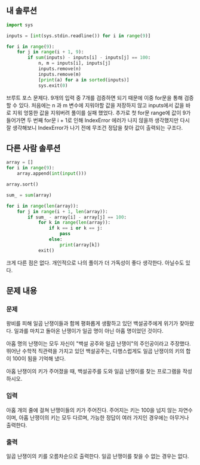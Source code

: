 ## 내 솔루션
```python
import sys

inputs = [int(sys.stdin.readline()) for i in range(9)]

for i in range(9):
    for j in range(i + 1, 9):
        if sum(inputs) - inputs[i] - inputs[j] == 100:
            n, m = inputs[i], inputs[j]
            inputs.remove(n)
            inputs.remove(m)
            [print(a) for a in sorted(inputs)]
            sys.exit(0)
```
브루트 포스 문제다. 9개의 입력 중 7개를 검증하면 되기 때문에 이중 for문을 통해 검증할 수 있다. 처음에는 n 과 m 변수에 지워야할 값을 저장하지 않고 inputs에서 값을 바로 지워
엉뚱한 값을 지워버려 풀이를 실패 했었다. 추가로 첫 for문 range에 값이 9가 들어가면 두 번째 for문 i + 1로 인해 IndexError 에러가 나지 않을까 생각했지만 다시 잘 생각해보니 IndexError가
나기 전에 무조건 정답을 찾아 값이 출력되는 구조다.

## 다른 사람 솔루션
```python
array = []
for i in range(9):
    array.append(int(input()))

array.sort()

sum_ = sum(array)

for i in range(len(array)):
    for j in range(i + 1, len(array)):
        if sum_ - array[i] - array[j] == 100:
            for k in range(len(array)):
                if k == i or k == j:
                    pass
                else:
                    print(array[k])
            exit()
```
크게 다른 점은 없다. 개인적으로 나의 풀이가 더 가독성이 좋다 생각한다. 아닐수도 있다. 

## 문제 내용

### 문제
왕비를 피해 일곱 난쟁이들과 함께 평화롭게 생활하고 있던 백설공주에게 위기가 찾아왔다. 일과를 마치고 돌아온 난쟁이가 일곱 명이 아닌 아홉 명이었던 것이다.

아홉 명의 난쟁이는 모두 자신이 "백설 공주와 일곱 난쟁이"의 주인공이라고 주장했다. 뛰어난 수학적 직관력을 가지고 있던 백설공주는, 다행스럽게도 일곱 난쟁이의 키의 합이 100이 됨을 기억해 냈다.

아홉 난쟁이의 키가 주어졌을 때, 백설공주를 도와 일곱 난쟁이를 찾는 프로그램을 작성하시오.
### 입력
아홉 개의 줄에 걸쳐 난쟁이들의 키가 주어진다. 주어지는 키는 100을 넘지 않는 자연수이며, 아홉 난쟁이의 키는 모두 다르며, 가능한 정답이 여러 가지인 경우에는 아무거나 출력한다.

### 출력
일곱 난쟁이의 키를 오름차순으로 출력한다. 일곱 난쟁이를 찾을 수 없는 경우는 없다.
